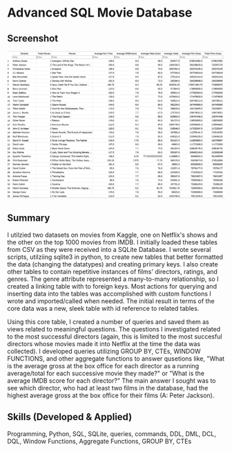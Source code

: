 # Advanced SQL Movie Database

## Screenshot
![Example_TopDirectors](https://github.com/dmarks84/Ind_Project_Movie-Database-SQLite/blob/main/Example_Screenshot.png?raw=true)

## Summary
I utilzied two datasets on movies from Kaggle, one on Netflix's shows and the other on the top 1000 movies from IMDB.  I initially loaded these tables from CSV as they were received into a SQLite Database. I wrote several scripts, utilziing sqlite3 in python, to create new tables that better formatted the data (changing the datatypes) and creating primary keys.  I also create other tables to contain repetitive instances of films' directors, ratings, and genres.  The genre attribute represented a many-to-many relationship, so I created a linking table with to foreign keys.  Most actions for querying and inserting data into the tables was accomplished with custom functions I wrote and imported/called when needed.  The initial result in terms of the core data was a new, sleek table with id reference to related tables.

Using this core table, I created a number of queries and saved them as views related to meaningful questions.  The questions I investigated related to the most successful directors (again, this is limited to the most succesful directors whose movies made it into Netflix at the time the data was collected).  I developed queries utilizing GROUP BY, CTEs, WINDOW FUNCTIONS, and other aggregate functions to answer qusetions like, "What is the average gross at the box office for each director as a running average/total for each successive movie they made?" or "What is the average IMDB score for each director?"  The main answer I sought was to see which director, who had at least two films in the database, had the highest average gross at the box office for their films (A: Peter Jackson).

## Skills (Developed & Applied)
Programming, Python, SQL, SQLite, queries, commands, DDL, DML, DCL, DQL, Window Functions, Aggregate Functions, GROUP BY, CTEs
